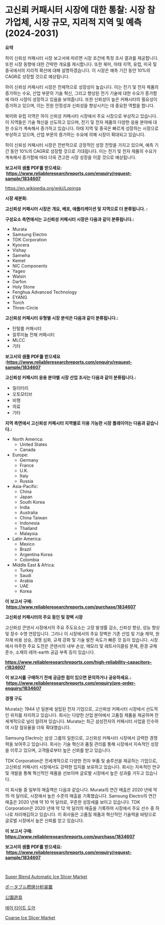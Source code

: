 <p><h1>고신뢰 커패시터 시장에 대한 통찰: 시장 참가업체, 시장 규모, 지리적 지역 및 예측 (2024-2031)</h1></p><p><strong>요약</strong></p>
<p><p>하이 신뢰성 커패시터 시장 보고서에 따르면 시장 조건에 특정 조사 결과를 제공합니다. 또한 시장 동향에 대한 간략한 개요를 제시합니다. 또한 북미, 아태 지역, 유럽, 미국 및 중국에서의 지리적 확산에 대해 설명하겠습니다. 이 시장은 예측 기간 동안 10%의 CAGR로 성장할 것으로 예상됩니다.</p><p>하이 신뢰성 커패시터 시장은 전체적으로 성장성이 높습니다. 이는 전기 및 전자 제품의 증가하는 수요, 산업 부문의 기술 혁신, 그리고 향상된 전기 기술에 대한 수요가 증가함에 따라 시장이 성장하고 있음을 보여줍니다. 또한 신뢰성이 높은 커패시터의 필요성이 증가하고 있으며, 이는 전원 안정성과 신뢰성을 향상시키는 데 중요한 역할을 합니다.</p><p>북미와 유럽 지역은 하이 신뢰성 커패시터 시장에서 주요 시장으로 부상하고 있습니다. 이 지역들은 기술 혁신을 선도하고 있으며, 전기 및 전자 제품의 다양한 응용 분야에 대한 수요가 계속해서 증가하고 있습니다. 아태 지역 및 중국은 빠르게 성장하는 시장으로 부상하고 있으며, 산업 부문의 증가하는 수요에 의해 시장이 확대되고 있습니다.</p><p>하이 신뢰성 커패시터 시장은 전반적으로 긍정적인 성장 전망을 가지고 있으며, 예측 기간 동안 10%의 CAGR로 성장할 것으로 기대됩니다. 이는 전기 및 전자 제품의 수요가 계속해서 증가함에 따라 더욱 견고한 시장 성장을 이끌 것으로 예상됩니다.</p></p>
<p><strong>보고서의 샘플 PDF를 받으세요: &nbsp;<a href="https://www.reliableresearchreports.com/enquiry/request-sample/1834607">https://www.reliableresearchreports.com/enquiry/request-sample/1834607</a></strong></p>
<p><a href="https://en.wikipedia.org/wiki/Lopinga">https://en.wikipedia.org/wiki/Lopinga</a></p>
<p><strong>시장 세분화:</strong></p>
<p><strong> 고신뢰성 커패시터 시장은 개요, 배포, 애플리케이션 및 지역으로 더 분류됩니다. :</strong></p>
<p><strong>구성요소 측면에서는 고신뢰성 커패시터 시장은 다음과 같이 분류됩니다.:</strong></p>
<p><ul><li>Murata</li><li>Samsung Electro</li><li>TDK Corporation</li><li>Kyocera</li><li>Vishay</li><li>Samwha</li><li>Kemet</li><li>NIC Components</li><li>Yageo</li><li>Walsin</li><li>Darfon</li><li>Holy Stone</li><li>Fenghua Advanced Technology</li><li>EYANG</li><li>Torch</li><li>Three-Circle</li></ul></p>
<p><strong> 고신뢰성 커패시터 유형별 시장 분석은 다음과 같이 분류됩니다.:</strong></p>
<p><ul><li>탄탈룸 커패시터</li><li>알루미늄 전해 커패시터</li><li>MLCC</li><li>기타</li></ul></p>
<p><strong>보고서의 샘플 PDF를 받으세요 :<a href="https://www.reliableresearchreports.com/enquiry/request-sample/1834607">https://www.reliableresearchreports.com/enquiry/request-sample/1834607</a></strong></p>
<p><strong> 고신뢰성 커패시터 응용 분야별 시장 산업 조사는 다음과 같이 분류됩니다.:</strong></p>
<p><ul><li>밀리터리</li><li>오토모티브</li><li>비행</li><li>의료</li><li>기타</li></ul></p>
<p><strong>지역 측면에서 고신뢰성 커패시터 지역별로 이용 가능한 시장 플레이어는 다음과 같습니다.:</strong></p>
<p><ul>
    <li>
        North America:
        <ul>
            <li>United States</li>
            <li>Canada</li>
        </ul>
    </li>
    <li>
        Europe:
        <ul>
            <li>Germany</li>
            <li>France</li>
            <li>U.K.</li>
            <li>Italy</li>
            <li>Russia</li>
        </ul>
    </li>
    <li>
        Asia-Pacific:
        <ul>
            <li>China</li>
            <li>Japan</li>
            <li>South Korea</li>
            <li>India</li>
            <li>Australia</li>
            <li>China Taiwan</li>
            <li>Indonesia</li>
            <li>Thailand</li>
            <li>Malaysia</li>
        </ul>
    </li>
    <li>
        Latin America:
        <ul>
            <li>Mexico</li>
            <li>Brazil</li>
            <li>Argentina Korea</li>
            <li>Colombia</li>
        </ul>
    </li>
    <li>
        Middle East & Africa:
        <ul>
            <li>Turkey</li>
            <li>Saudi</li>
            <li>Arabia</li>
            <li>UAE</li>
            <li>Korea</li>
        </ul>
    </li>
    </ul></p>
<p><strong>이 보고서 구매: &nbsp;<a href="https://www.reliableresearchreports.com/purchase/1834607">https://www.reliableresearchreports.com/purchase/1834607</a></strong></p>
<p><strong>고신뢰성 커패시터의 주요 동인 및 장벽 시장</strong></p>
<p><p>고신뢰성 콘덴서 시장에서의 주요 주도요소는 고장 발생률 감소, 신뢰성 향상, 성능 향상 및 장수 수명 연장입니다. 그러나 이 시장에서의 주요 장벽은 기존 산업 및 기술 제약, 원자재 비용 상승, 경쟁 심화, 규제 강화 및 기술 발전 속도가 빠른 것 등이 있습니다. 시장에서 마주한 주요 도전은 콘덴서의 내부 손상, 매모리 및 레트사이클링 문제, 환경 규제 준수, 소재의 레어-earth 공급 부족 등이 있습니다.</p></p>
<p><strong><a href="https://www.reliableresearchreports.com/high-reliability-capacitors-r1834607">https://www.reliableresearchreports.com/high-reliability-capacitors-r1834607</a></strong></p>
<p><strong>이 보고서를 구매하기 전에 궁금한 점이 있으면 문의하거나 공유하세요.: &nbsp;<a href="https://www.reliableresearchreports.com/enquiry/pre-order-enquiry/1834607">https://www.reliableresearchreports.com/enquiry/pre-order-enquiry/1834607</a></strong></p>
<p><strong>경쟁 구도</strong></p>
<p><p>Murata는 1944 년 일본에 설립된 전자 기업으로, 고신뢰성 커패시터 시장에서 선도적인 위치를 차지하고 있습니다. 회사는 다양한 산업 분야에서 고품질 제품을 제공하며 전 세계적으로 널리 알려져 있습니다. Murata는 최근 삼성전자의 커패시터 사업을 인수하여 시장 점유율을 더욱 확대했습니다.</p><p>Samsung Electro는 삼성 그룹의 일원으로, 고신뢰성 커패시터 시장에서 강력한 경쟁력을 보여주고 있습니다. 회사는 기술 혁신과 품질 관리를 통해 시장에서 지속적인 성장을 이루고 있으며, 고객들로부터 높은 신뢰를 받고 있습니다.</p><p>TDK Corporation은 전세계적으로 다양한 전자 부품 및 솔루션을 제공하는 기업으로, 고신뢰성 커패시터 시장에서도 강력한 입지를 보유하고 있습니다. 회사는 지속적인 연구 및 개발을 통해 혁신적인 제품을 선보이며 글로벌 시장에서 높은 성과를 거두고 있습니다.</p><p>이 회사들 중 일부의 매출액은 다음과 같습니다. Murata의 연간 매출은 2020 년에 약 15 억 달러로, 시장에서 높은 수준의 매출을 기록했습니다. Samsung Electro의 연간 매출은 2020 년에 약 10 억 달러로, 꾸준한 성장세를 보이고 있습니다. TDK Corporation은 2020 년에 약 12 억 달러의 매출을 기록하여 시장에서 주요 선수 중 하나로 자리매김하고 있습니다. 이 회사들은 고품질 제품과 혁신적인 기술력을 바탕으로 글로벌 시장에서 높은 신뢰를 얻고 있습니다.</p></p>
<p><strong>이 보고서 구매: &nbsp; <a href="https://www.reliableresearchreports.com/purchase/1834607">https://www.reliableresearchreports.com/purchase/1834607</a></strong></p>
<p><strong>보고서의 샘플 PDF를 받으세요: &nbsp;<a href="https://www.reliableresearchreports.com/enquiry/request-sample/1834607">https://www.reliableresearchreports.com/enquiry/request-sample/1834607</a></strong><strong></strong></p>
<p>&nbsp;</p>
<p><p><a href="https://issuu.com/reportprime-2/docs/super-blend-automatic-ice-slicer-market-size-2030.">Super Blend Automatic Ice Slicer Market</a></p><p><a href="https://github.com/zjkmgcs938405/Market-Research-Report-List-4/blob/main/213595053823.md">ポータブル燃焼分析装置</a></p><p><a href="https://github.com/roulaayoub-saad/Market-Research-Report-List-3/blob/main/880133853824.md">公園遊具</a></p><p><a href="https://github.com/KellyLyncyh543964/Market-Research-Report-List-3/blob/main/961685368585.md">에어 타이트 도어</a></p><p><a href="https://issuu.com/reportprime-2/docs/coarse-ice-slicer-market-size-2030.pptx">Coarse Ice Slicer Market</a></p></p>